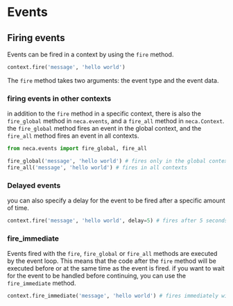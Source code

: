 # Events
## Firing events
Events can be fired in a context by using the `fire` method.
```python
context.fire('message', 'hello world')
```
The `fire` method takes two arguments: the event type and the event data.

### firing events in other contexts
in addition to the `fire` method in a specific context, there is also the `fire_global` method in `neca.events`, and a `fire_all` method in `neca.Context`. the `fire_global` method fires an event in the global context, and the `fire_all` method fires an event in all contexts.
```python
from neca.events import fire_global, fire_all

fire_global('message', 'hello world') # fires only in the global context
fire_all('message', 'hello world') # fires in all contexts
```

### Delayed events
you can also specify a delay for the event to be fired after a specific amount of time.
```python
context.fire('message', 'hello world', delay=5) # fires after 5 seconds
```

### fire_immediate
Events fired with the `fire`, `fire_global` or `fire_all` methods are executed by the event loop. This means that the code after the `fire` method will be executed before or at the same time as the event is fired. if you want to wait for the event to be handled before continuing, you can use the `fire_immediate` method.
```python
context.fire_immediate('message', 'hello world') # fires immediately without waiting for the event loop
```


